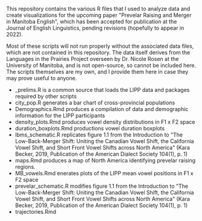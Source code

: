 This repository contains the various R files that I used to analyze data and create visualizations for the upcoming paper "Prevelar Raising and Merger in Manitoba English", which has been accepted for publication at the Journal of English Linguistics, pending revisions (hopefully to appear in 2022).

Most of these scripts will not run properly without the associated data files, which are not contained in this repository. The data itself derives from the Languages in the Prairies Project overseen by Dr. Nicole Rosen at the University of Manitoba, and is not open-source, so cannot be included here. The scripts themselves are my own, and I provide them here in case they may prove useful to anyone.

- _prelims.R is a common source that loads the LIPP data and packages required by other scripts
- city_pop.R generates a bar chart of cross-provincial populations
- Demographics.Rmd produces a compilation of data and demographic information for the LIPP participants
- density_plots.Rmd produces vowel density distributions in F1 x F2 space
- duration_boxplots.Rmd productions vowel duration boxplots
- lbms_schematic.R replicates figure 1.1 from the Introduction to "The Low-Back-Merger Shift: Uniting the Canadian Vowel Shift, the California Vowel Shift, and Short Front Vowel Shifts across North America" (Kara Becker, 2019, Publication of the American Dialect Society 104(1), p. 1)
- maps.Rmd produces a map of North America identifying prevelar raising regions.
- MB_vowels.Rmd enerates plots of the LIPP mean vowel positions in F1 x F2 space
- prevelar_schematic.R modifies figure 1.1 from the Introduction to "The Low-Back-Merger Shift: Uniting the Canadian Vowel Shift, the California Vowel Shift, and Short Front Vowel Shifts across North America" (Kara Becker, 2019, Publication of the American Dialect Society 104(1), p. 1)
- trajectories.Rmd


